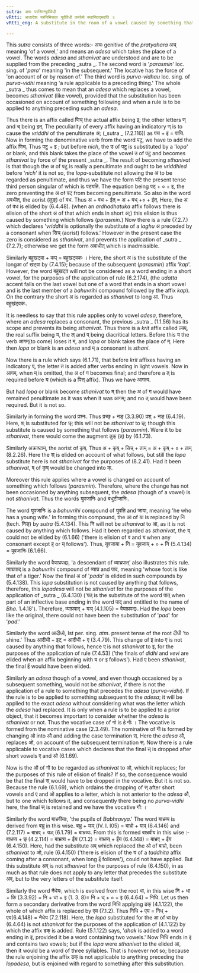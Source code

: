 ```yaml
---
sutra: अचः परस्मिन्पूर्वविधौ
vRtti: अजादेशः परनिमित्तकः पूर्वविधौ कर्त्तव्ये स्थानिवद्भवति ॥
vRtti_eng: A substitute in the room of a vowel caused by something that follows, should be regarded as that whose place it takes when a rule would else take effect on what stands anterior to the original vowel.

---
```

This _sutra_ consists of three words:- अचः genitive of the _pratyahara_ अच् meaning 'of a vowel,' and means an _adesa_ which takes the place of a vowel. The words _adesa_ and _sthanivat_ are understood and are to be supplied from the preceding _sutra _. The second word is '_parasmin_' loc. sing. of '_para_' meaning 'in the subsequent.' The locative has the force of 'on account of or by reason of.' The third word is _purva_-_vidhau_ loc. sing. of _purva_-_vidhi_ meaning 'a rule applicable to a preceding thing.' The whole _sutra _ thus comes to mean that an _adesa_ which replaces a vowel, becomes _sthanivat_ (like vowel), provided that the substitution has been occasioned on account of something following and when a rule is to be applied to anything preceding such an _adesa_.

Thus there is an affix called णिच् the actual affix being इ; the other letters ण् and च् being इत्. The peculiarity of every affix having an indicatory ण् is to cause the _vriddhi_ of the penultimate अ; (_sutra _ (7.2.116)) as पच + इ = पाचि. Now in forming the denominative verb from the word पटु, we have to add the affix णिच्. Thus पटु + इ ; but before _nich_, the उ of पटु is substituted by a '_lopa_' or blank, and this blank takes the place of the vowel उ of पटु and becomes _sthanivat_ by force of the present _sutra _. The result of becoming _sthanivat_ is that though the अ of पटु is really a penultimate and ought to be _vriddhied_ before '_nich_' it is not so, the _lopa_-substitute not allowing the अ to be regarded as penultimate, and thus we have the form पटि the present tense third person singular of which is पटयति. The equation being पट् + ० + इ, the zero preventing the अ of पट् from becoming penultimate. So also in the word अवधीत्, the aorist (लुङ्) of वध. Thus अ + वध + ईत्  = अ + वध् +० + ईत्. Here, the अ of वध is elided by (6.4.48). (when an _ardhadhatuka_ affix follows there is elision of the short अ of that which ends in short अ;) this elision is thus caused by something which follows (_parasmin_.) Now there is a rule (7.2.7.) which declares '_vriddhi_ is optionally the substitute of a _laghu_ अ preceded by a consonant when सिच् (aorist) follows.' However in the present case the zero is considered as _sthanivat_, and prevents the application of _sutra _ (7.2.7); otherwise we get the form अवाधीत् which is inadmissible.

Similarly बहुखट्वा + कप् = बहुखट्वकः । Here, the short अ is the substitute of the longआ of खट्वा by (7.4.15); because of the subsequent (_parasmin_) affix ‘_kap_'. However, the word बहुखट्व will not be considered as a word ending in a short vowel, for the purposes of the application of rule (6.2.174), (the _udatta_ accent falls on the last vowel but one of a word that ends in a short vowel and is the last member of a _bahuvrihi_ compound followed by the affix _kap_). On the contrary the short अ is regarded as _sthanivat_ to long आ. Thus बहुख॑ट्वकः.

It is needless to say that this rule applies only to vowel _adesa_, therefore, where an _adesa_ replaces a consonant, the previous _sutra _ (1.1.56) has its scope and prevents its being _sthanivat_. Thus there is a _krit_ affix called ल्यप्, the real suffix being य, the ल् and प् being diacritical letters. Before this य the verb आगम्(to come) loses it म्, and _lopa_ or blank takes the place of म्. Here then _lopa_ or blank is an _adesa_ and म् a consonant is _sthani_.

Now there is a rule which says (6.1.71), that before _krit_ affixes having an indicatory प्, the letter त is added after verbs ending in light vowels. Now in आगम्, when म् is omitted, the अ of ग becomes final; and therefore a त् is required before य (which is a पित्त् affix). Thus we have आगत्य.

But had _lopa_ or blank become _sthanivat_ to म् then the अ of ग would have remained penultimate as it was when it was आगम्; and no त् would have been required. But it is not so.

Similarly in forming the word प्रश्नः. Thus प्रच्छ् + नङ् (3.3.90) प्रश् + नङ् (6.4.19). Here, श् is substituted for छ्; this will not be _sthanivat_ to छ्; though this substitute is caused by something that follows (_parasmin_). Were it to be _sthanivat_, there would come the augment तुक् (त्) by (6.1.73).

Similarly अक्राष्टाम्, the aorist of कृष्. Thus अ + कृष् + सिच् + ताम् = अ + कृष् + ० + ताम् (8.2.26). Here the स् is elided on account of what follows, but still the _lopa_ substitute here is not _sthanivat_ for the purposes of (8.2.41). Had it been _sthanivat_, ष् of कृष् would be changed into क्.

Moreover this rule applies where a vowel is changed on account of something which follows (_parasmin_). Therefore, where the change has not been occasioned by anything subsequent, the _adesa_ (though of a vowel) is not _sthanivat_. Thus the words युवजानिः and बधुटीजानिः.

The word युवजानिः is a _bahuvrihi_ compound of युवति and जाया, meaning 'he who has a young wife.' In forming this compound, the आ of या is replaced by नि (tech. निङ्) by _sutra_ (5.4.134). This नि will not be _sthanivat_ to आ, as it is not caused by anything which follows. Had it been regarded as _sthanivat_, the य् could not be elided by (6.1.66) ('there is elision of व and य when any consonant except ह् or य् follows'). Thus, युवजाया + नि = युवजाय् + ० + नि (5.4.134) = युवजानिः (6.1.66).

Similarly the word वैयाघ्रपद्यः, 'a descendant of व्याघ्रपात्' also illustrates this rule. व्याघ्रपाद् is a _bahuvrihi_ compound of व्याघ्र and पाद, meaning 'whose foot is like that of a tiger.' Now the final अ of '_pada_' is elided in such compounds by (5.4.138). This _lopa_ substitution is not caused by anything that follows, therefore, this _lopadesa_ will not be _sthanivat_ for the purposes of the application of _sutra _ (6.4.130) ('पत् is the substitute of the word पात् when part of an inflective base ending in the word पाद् and entitled to the name of _Bha_. 1.4.18'). Therefore, व्याघ्रपाद् + यञ् (4.1.105) = वैयाघ्रपद्यः. Had the _lopa_ been like the original, there could not have been the substitution of '_pad_' for '_pad_.'

Similarly the word आदीध्ये, Ist per. sing. _atm_. present tense of the root दीधी 'to shine.' Thus आदीधी + इट् = आदीधी + ए (3.4.79). This change of इ into ए is not caused by anything that follows, hence ए is not _sthanivat_ to इ, for the purposes of the application of rule (7.4.53) ('the finals of _didhi_ and _vevi_ are elided when an affix beginning with य or इ follows'). Had ए been _sthanivat_, the final ई would have been elided.

Similarly an _adesa_ though of a vowel, and even though occasioned by a subsequent something, would not be _sthanivat_, if there is not the application of a rule to something that precedes the _adesa_ (_purva_-_vidhi_). If the rule is to be applied to something subsequent to the _adesa_; it will be applied to the exact _adesa_ without considering what was the letter which the _adesa_ had replaced. It is only when a rule is to be applied to a prior object, that it becomes important to consider whether the _adesa_ is _sthanivat_ or not. Thus the vocative case of गो is हे गौः । The vocative is formed from the nominative case (2.3.49). The nominative of गो is formed by changing ओ into औ and adding the case termination स्. Here the _adesa_ औ, replaces ओ, on account of the subsequent termination स्. Now there is a rule applicable to vocative cases which declares that the final स् is dropped after short vowels ए and ओ (6.1.69).

Now is the औ of गौ to be regarded as _sthanivat_ to ओ, which it replaces; for the purposes of this rule of elision of finals? If so, the consequence would be that the final स् would have to be dropped in the vocative. But it is not so. Because the rule (6.1.69), which ordains the dropping of स् after short vowels and ए and ओ applies to a letter, which is not anterior to the _adesa_ औ, but to one which follows it, and consequently there being no _purva_-_vidhi_ here, the final स् is retained and we have the vocative गौः ।

Similarly the word बाभ्रवीयाः, 'the pupils of _Babhravya_.' The word बाभ्रव्य is derived from बभ्रु in this wise. बभ्रु + यञ् (IV. I. I05) = बाभ्रो + यञ् (6.4.146) and (7.2.117) = बाभ्रव् + यञ् (6.1.79) = बाभ्रव्यः. From this is formed बाभ्रवीय in this wise :- बाभ्रव्य + छ् (4.2.114) = बाभ्रव्य + ईय (7.1.2) = बाभ्रव्य् + ईय (6.4.148) = बाभ्रव् + ईय (6.4.150). Here, had the substitute अव् which replaced the ओ of बाभ्रो, been _sthanivat_ to ओ, rule (6.4.150) ('there is elision of the य of a _taddhita_ affix coming after a consonant, when long ई follows'), could not have applied. But this substitute अव् is not _sthanivat_ for the purposes of rule (6.4.150), in as much as that rule does not apply to any letter that precedes the substitute अव्, but to the very letters of the substitute itself.

Similarly the word नैधेयः, which is evolved from the root धा, in this wise नि + धा + कि (3.3.92) = नि + धा + इ (1. 3. 8)= नि + ध् + ० + इ (6.4.64) = निधि. Let us then form a secondary derivative from the word निधि applying ढक् (4.1.122), the whole of which affix is replaced by एय (7.1.2). Thus निधि + एय = निध् + एय(6.4.148) = नैधेय (7.2.118). Here, the _lopa_ substituted for the आ of धा by (6.4.64) is not _sthanivat_ for the purposes of the application of (4.1.122) by which the affix ढक् is added. Rule (5.1.122) says, '_dhak_ is added to a word ending in इ, provided it be a word containing two vowels.' Now निधि ends in इ and contains two vowels; but if the _lopa_ were _sthanivat_ to the elided आ, then it would be a word of three syllables. That is however not so; because the rule enjoining the affix ढक्  is not applicable to anything preceding the _lopadesa_, but is enjoined with regard to something after this substitution.